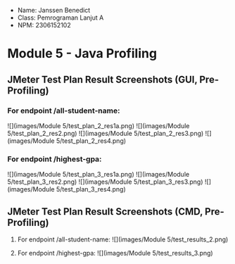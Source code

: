 - Name: Janssen Benedict
- Class: Pemrograman Lanjut A
- NPM: 2306152102

# Module 5 - Java Profiling

## JMeter Test Plan Result Screenshots (GUI, Pre-Profiling)

### For endpoint /all-student-name:
![](images/Module 5/test_plan_2_res1a.png)
![](images/Module 5/test_plan_2_res2.png)
![](images/Module 5/test_plan_2_res3.png)
![](images/Module 5/test_plan_2_res4.png)

### For endpoint /highest-gpa:
![](images/Module 5/test_plan_3_res1a.png)
![](images/Module 5/test_plan_3_res2.png)
![](images/Module 5/test_plan_3_res3.png)
![](images/Module 5/test_plan_3_res4.png)

## JMeter Test Plan Result Screenshots (CMD, Pre-Profiling)

1. For endpoint /all-student-name:
![](images/Module 5/test_results_2.png)

2. For endpoint /highest-gpa:
![](images/Module 5/test_results_3.png)
